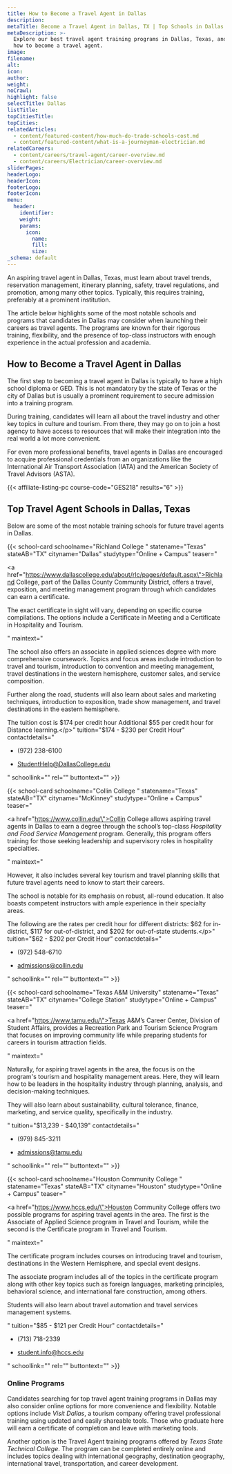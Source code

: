 ```yaml
---
title: How to Become a Travel Agent in Dallas
description:
metaTitle: Become a Travel Agent in Dallas, TX | Top Schools in Dallas
metaDescription: >-
  Explore our best travel agent training programs in Dallas, Texas, and learn
  how to become a travel agent.
image:
filename:
alt:
icon:
author:
weight:
noCrawl:
highlight: false
selectTitle: Dallas
listTitle:
topCitiesTitle:
topCities:
relatedArticles:
  - content/featured-content/how-much-do-trade-schools-cost.md
  - content/featured-content/what-is-a-journeyman-electrician.md
relatedCareers:
  - content/careers/travel-agent/career-overview.md
  - content/careers/Electrician/career-overview.md
sliderPages:
headerLogo:
headerIcon:
footerLogo:
footerIcon:
menu:
  header:
    identifier:
    weight:
    params:
      icon:
        name:
        fill:
        size:
_schema: default
---
```

An aspiring travel agent in Dallas, Texas, must learn about travel trends, reservation management, itinerary planning, safety, travel regulations, and promotion, among many other topics. Typically, this requires training, preferably at a prominent institution.

The article below highlights some of the most notable schools and programs that candidates in Dallas may consider when launching their careers as travel agents. The programs are known for their rigorous training, flexibility, and the presence of top-class instructors with enough experience in the actual profession and academia.

## **How to Become a Travel Agent in Dallas**

The first step to becoming a travel agent in Dallas is typically to have a high school diploma or GED. This is not mandatory by the state of Texas or the city of Dallas but is usually a prominent requirement to secure admission into a training program.

During training, candidates will learn all about the travel industry and other key topics in culture and tourism. From there, they may go on to join a host agency to have access to resources that will make their integration into the real world a lot more convenient.

For even more professional benefits, travel agents in Dallas are encouraged to acquire professional credentials from an organizations like the International Air Transport Association (IATA) and the American Society of Travel Advisors (ASTA).

{{< affiliate-listing-pc course-code="GES218" results="6" >}}

## **Top Travel Agent Schools in Dallas, Texas**

Below are some of the most notable training schools for future travel agents in Dallas.

{{< school-card schoolname="Richland College " statename="Texas" stateAB="TX" cityname="Dallas" studytype="Online + Campus" teaser="<p><a href=\"https://www.dallascollege.edu/about/rlc/pages/default.aspx\">Richland College</a>, part of the Dallas County Community District, offers a travel, exposition, and meeting management program through which candidates can earn a certificate.</p><p>The exact certificate in sight will vary, depending on specific course compilations. The options include a Certificate in Meeting and a Certificate in Hospitality and Tourism.</p>" maintext="<p>The school also offers an associate in applied sciences degree with more comprehensive coursework. Topics and focus areas include introduction to travel and tourism, introduction to convention and meeting management, travel destinations in the western hemisphere, customer sales, and service composition.</p><p>Further along the road, students will also learn about sales and marketing techniques, introduction to exposition, trade show management, and travel destinations in the eastern hemisphere.</p><p>The tuition cost is $174 per credit hour Additional $55 per credit hour for Distance learning.</p>" tuition="$174 - $230 per Credit Hour" contactdetails="<ul><li><p>(972) 238-6100</p></li><li><p>StudentHelp@DallasCollege.edu</p></li></ul>" schoollink="" rel="" buttontext="" >}}

{{< school-card schoolname="Collin College " statename="Texas" stateAB="TX" cityname="McKinney" studytype="Online + Campus" teaser="<p><a href=\"https://www.collin.edu/\">Collin College</a> allows aspiring travel agents in Dallas to earn a degree through the school’s top-class <em>Hospitality and</em> <em>Food Service Management </em>program. Generally, this program offers training for those seeking leadership and supervisory roles in hospitality specialties.</p>" maintext="<p>However, it also includes several key tourism and travel planning skills that future travel agents need to know to start their careers.</p><p>The school is notable for its emphasis on robust, all-round education. It also boasts competent instructors with ample experience in their specialty areas.</p><p>The following are the rates per credit hour for different districts: $62 for in-district, $117 for out-of-district, and $202 for out-of-state students.</p>" tuition="$62 - $202 per Credit Hour" contactdetails="<ul><li><p>(972) 548-6710</p></li><li><p>admissions@collin.edu</p></li></ul>" schoollink="" rel="" buttontext="" >}}

{{< school-card schoolname="Texas A&M University" statename="Texas" stateAB="TX" cityname="College Station" studytype="Online + Campus" teaser="<p><a href=\"https://www.tamu.edu/\">Texas A&amp;M’s</a> Career Center, Division of Student Affairs, provides a Recreation Park and Tourism Science Program that focuses on improving community life while preparing students for careers in tourism attraction fields.</p>" maintext="<p>Naturally, for aspiring travel agents in the area, the focus is on the program's tourism and hospitality management areas. Here, they will learn how to be leaders in the hospitality industry through planning, analysis, and decision-making techniques.</p><p>They will also learn about sustainability, cultural tolerance, finance, marketing, and service quality, specifically in the industry.</p>" tuition="$13,239 - $40,139" contactdetails="<ul><li><p>(979) 845-3211</p></li><li><p>admissions@tamu.edu</p></li></ul>" schoollink="" rel="" buttontext="" >}}

{{< school-card schoolname="Houston Community College " statename="Texas" stateAB="TX" cityname="Houston" studytype="Online + Campus" teaser="<p><a href=\"https://www.hccs.edu/\">Houston Community College</a> offers two possible programs for aspiring travel agents in the area. The first is the Associate of Applied Science program in Travel and Tourism, while the second is the Certificate program in Travel and Tourism.</p>" maintext="<p>The certificate program includes courses on introducing travel and tourism, destinations in the Western Hemisphere, and special event designs.</p><p>The associate program includes all of the topics in the certificate program along with other key topics such as foreign languages, marketing principles, behavioral science, and international fare construction, among others.</p><p>Students will also learn about travel automation and travel services management systems.</p>" tuition="$85 - $121 per Credit Hour" contactdetails="<ul><li><p>(713) 718-2339</p></li><li><p>student.info@hccs.edu</p></li></ul>" schoollink="" rel="" buttontext="" >}}

### Online Programs

Candidates searching for top travel agent training programs in Dallas may also consider online options for more convenience and flexibility. Notable options include *Visit Dallas*, a tourism company offering travel professional training using updated and easily shareable tools. Those who graduate here will earn a certificate of completion and leave with marketing tools.

Another option is the Travel Agent training programs offered by *Texas State Technical College*. The program can be completed entirely online and includes topics dealing with international geography, destination geography, international travel, transportation, and career development.